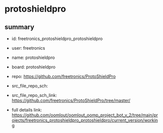 # protoshieldpro
 
## summary 
* id: freetronics_protoshieldpro_protoshieldpro
* user: freetronics
* name: protoshieldpro
* board: protoshieldpro
* repo: https://github.com/freetronics/ProtoShieldPro



* src_file_repo_sch: 
* src_file_repo_sch_link: https://github.com/freetronics/ProtoShieldPro/tree/master/
* full details link: https://github.com/oomlout/oomlout_oomp_project_bot_v_2/tree/main/projects/freetronics_protoshieldpro_protoshieldpro/current_version/working  







